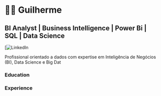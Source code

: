 # 👨‍💻 Guilherme 
## BI Analyst | Business Intelligence | Power Bi | SQL | Data Science

[![LinkedIn](www.linkedin.com/in/guilherme-almeida-05b94b201)



Profissional orientado a dados com expertise em Inteligência de Negócios (BI), Data Science e Big Dat


### Education


### Experience



###


